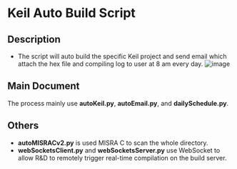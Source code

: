 # Keil Auto Build Script
## Description
* The script will auto build the specific Keil project and send email which attach the hex file and compiling log to user at 8 am every day.
  ![image](https://github.com/user-attachments/assets/f6bc876a-0ef6-4255-a25f-2858d228d904)  

## Main Document
The process mainly use **autoKeil.py**, **autoEmail.py**, and **dailySchedule.py**.
## Others
* **autoMISRACv2.py** is used MISRA C to scan the whole directory.
* **webSocketsClient.py** and **webSocketsServer.py** use WebSocket to allow R&D to remotely trigger real-time compilation on the build server.  
